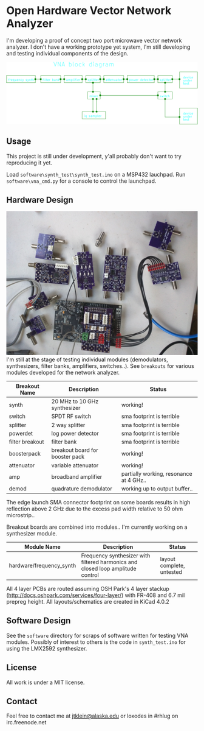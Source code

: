 # Open Hardware Vector Network Analyzer
I'm developing a proof of concept two port microwave vector network analyzer. 
I don't have a working prototype yet system, I'm still developing and testing individual components of the design.

![block diagram](./doc/block_diagram.png)

## Usage
This project is still under development, y'all probably don't want to try reproducing it yet.

Load `software\synth_test\synth_test.ino` on a MSP432 lauchpad.
Run `software\vna_cmd.py` for a console to control the launchpad. 

## Hardware Design
![picture of modules](./doc/modules.jpg)
I'm still at the stage of testing individual modules (demodulators, synthesizers, filter banks, amplifiers, switches..).
See `breakouts` for various modules developed for the network analyzer.

| Breakout Name | Description   | Status |
| ------------- | ------------- | ------ |
| synth | 20 MHz to 10 GHz synthesizer | working! |
| switch | SPDT RF switch | sma footprint is terrible |
| splitter | 2 way splitter | sma footprint is terrible |
| powerdet | log power detector | sma footprint is terrible |
| filter breakout | filter bank | sma footprint is terrible |
| boosterpack | breakout board for booster pack | working! |
| attenuator | variable attenuator | working! |
| amp | broadband amplifier | partially working, resonance at 4 GHz.. |
| demod | quadrature demodulator | working up to output buffer.. |

The edge launch SMA connector footprint on some boards results in high reflection above 2 GHz due to the excess pad width relative to 50 ohm microstrip.. 

Breakout boards are combined into modules.. I'm currently working on a synthesizer module.

| Module Name | Description   | Status |
| ----------- | ------------- | ------ |
| hardware/frequency_synth | Frequency synthesizer with filtered harmonics and closed loop amplitude control | layout complete, untested |




All 4 layer PCBs are routed assuming OSH Park's 4 layer stackup (http://docs.oshpark.com/services/four-layer/) with FR-408 and 6.7 mil prepreg height. 
All layouts/schematics are created in KiCad 4.0.2

## Software Design
See the `software` directory for scraps of software written for testing VNA modules. 
Possibly of interest to others is the code in `synth_test.ino` for using the LMX2592 synthesizer.  

## License
All work is under a MIT license.

## Contact
Feel free to contact me at jtklein@alaska.edu or loxodes in #rhlug on irc.freenode.net
